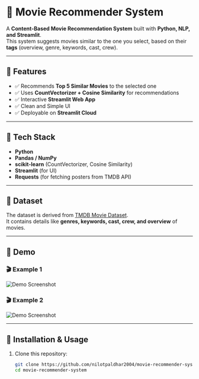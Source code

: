 # 🎥 Movie Recommender System

A **Content-Based Movie Recommendation System** built with **Python, NLP, and Streamlit**.  
This system suggests movies similar to the one you select, based on their **tags** (overview, genre, keywords, cast, crew).  

---

## 🔹 Features
- ✅ Recommends **Top 5 Similar Movies** to the selected one  
- ✅ Uses **CountVectorizer + Cosine Similarity** for recommendations  
- ✅ Interactive **Streamlit Web App**  
- ✅ Clean and Simple UI  
- ✅ Deployable on **Streamlit Cloud**  

---

## 🔹 Tech Stack
- **Python**
- **Pandas / NumPy**
- **scikit-learn** (CountVectorizer, Cosine Similarity)
- **Streamlit** (for UI)
- **Requests** (for fetching posters from TMDB API)

---

## 🔹 Dataset
The dataset is derived from [TMDB Movie Dataset](https://www.themoviedb.org/).  
It contains details like **genres, keywords, cast, crew, and overview** of movies.  

---

## 🔹 Demo  

### 🎬 Example 1
![Demo Screenshot](demo.png)

### 🎬 Example 2
![Demo Screenshot](demo1.png)

---

## 🔹 Installation & Usage

1. Clone this repository:
   ```bash
   git clone https://github.com/nilotpaldhar2004/movie-recommender-system.git
   cd movie-recommender-system

